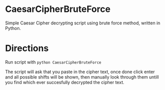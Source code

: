 # CaesarCipherBruteForce
Simple Caesar Cipher decrypting script using brute force method, written in Python.

# Directions 
Run script with
`python CaesarCipherBruteForce`

The script will ask that you paste in the cipher text, once done click enter and all possible shifts will be shown, then manually look through them untill you find which ever succesfully decrypted the cipher text.
